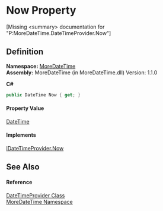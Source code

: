 # Now Property


\[Missing &lt;summary&gt; documentation for "P:MoreDateTime.DateTimeProvider.Now"\]



## Definition
**Namespace:** <a href="N_MoreDateTime">MoreDateTime</a>  
**Assembly:** MoreDateTime (in MoreDateTime.dll) Version: 1.1.0

**C#**
``` C#
public DateTime Now { get; }
```



#### Property Value
<a href="https://learn.microsoft.com/dotnet/api/system.datetime" target="_blank" rel="noopener noreferrer">DateTime</a>

#### Implements
<a href="P_MoreDateTime_Interfaces_IDateTimeProvider_Now">IDateTimeProvider.Now</a>  


## See Also


#### Reference
<a href="T_MoreDateTime_DateTimeProvider">DateTimeProvider Class</a>  
<a href="N_MoreDateTime">MoreDateTime Namespace</a>  
